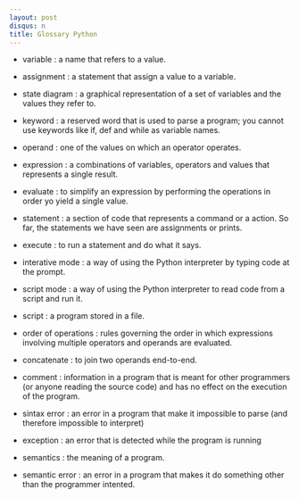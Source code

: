 ```yaml
---
layout: post
disqus: n
title: Glossary Python
---
```


- variable : a name that refers to a value.
- assignment : a statement that assign a value to a variable.
- state diagram : a graphical representation of a set of variables and the values they refer to.

- keyword : a reserved word that is used to parse a program; you cannot use keywords like if, def and while as variable names.
- operand : one of the values on which an operator operates.
- expression : a combinations of variables, operators and values that represents a single result.
- evaluate : to simplify an expression by performing the operations in order yo yield a single value.
- statement : a section of code that represents a command or a action. So far, the statements we have seen are assignments or prints.
- execute : to run a statement and do what it says.
- interative mode : a way of using the Python interpreter by typing code at the prompt.
- script mode : a way of using the Python interpreter to read code from a script and run it.
- script : a program stored in a file.
- order of operations : rules governing the order in which expressions involving multiple operators and operands are evaluated.
- concatenate : to join two operands end-to-end.
- comment : information in a program that is meant for other programmers (or anyone reading the source code) and has no effect on the execution of the program.
- sintax error : an error in a program that make it impossible to parse (and therefore impossible to interpret)
- exception : an error that is detected while the program is running
- semantics : the meaning of a program.
- semantic error : an error in a program that makes it do something other than the programmer intented.

